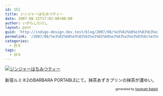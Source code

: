 ```yaml
---
id: 151
title: ジンジャーはちみつティー
date: 2007-08-31T17:02:00+00:00
author: いがらしたけし
layout: post
guid: 'http://indigo-design.dev.test/blog/2007/08/%e3%82%b8%e3%83%b3%e3%82%b8%e3%83%a3%e3%83%bc%e3%81%af%e3%81%a1%e3%81%bf%e3%81%a4%e3%83%86%e3%82%a3%e3%83%bc/'
permalink: '/2007/08/%e3%82%b8%e3%83%b3%e3%82%b8%e3%83%a3%e3%83%bc%e3%81%af%e3%81%a1%e3%81%bf%e3%81%a4%e3%83%86%e3%82%a3%e3%83%bc/'
categories:
  - 日々
tags:
  - 日々
---
```

<a href="http://photozou.jp/photo/photo_only/120767/4984493"><img src="http://art5.photozou.jp/bin/photo/4984493/org.bin?size=240" alt="ジンジャーはちみつティー" border="0"></a><br /><br />新宿ルミネ2のBARBARA PORTABLEにて。抹茶あずきプリンの抹茶が濃ゆい。 <!--feedpath info start--><div style="text-align: right;font-size: 10px">&nbsp;&nbsp;<span>generated by <a href="http://feedpath.jp" title="feedpath Rabbit" target="_blank">feedpath Rabbit</a></span></div><!--feedpath info end-->